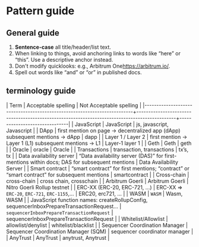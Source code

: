 # Pattern guide

## General guide

1. **Sentence-case** all title/header/list text.
3. When linking to things, avoid anchoring links to words like “here” or “this”. Use a descriptive anchor instead.
4. Don't modify quicklooks: e.g., <a data-quicklook-from="arbitrum-one">Arbitrum One</a>https://arbitrum.io/.
5. Spell out words like “and” or “or” in published docs.
    
## **terminology guide**
        

| Term                                                                    | Acceptable spelling                                                                          | Not Acceptable spelling       |
|-------------------------------------------------------------------------+----------------------------------------------------------------------------------------------+-------------------------------|
| JavaScript                                                              | JavaScript                                                                                   | js, javascript, Javascript    |
| DApp                                                                    | first mention on page → decentralized app (dApp) subsequent mentions → dApp                  | dapp                          |
| Layer 1 / Layer 2                                                       | first mention → Layer 1 (L1) subsequent mentions → L1                                        | Layer-1 layer 1               |
| Geth                                                                    | Geth                                                                                         | geth                          |
| Oracle                                                                  | oracle                                                                                       | Oracle                        |
| Transactions                                                            | transaction, transactions                                                                    | tx’s, tx                      |
| Data availability server                                                | “Data availability server (DAS)” for first-mentions within docs; DAS for subsequent mentions | Data Availability Server      |
| Smart contract                                                          | “smart contract” for first mentions; “contract” or “smart contract” for subsequent mentions  | smartcontract                 |
| Cross-chain                                                             | cross-chain                                                                                  | cross chain, crosschain       |
| Arbitrum Goerli                                                         | Arbitrum Goerli                                                                              | Nitro Goerli Rollup testnet   |
| ERC-XX (ERC-20, ERC-721, …)                                             | ERC-XX ⇒ `ERC-20`, `ERC-721`, `ERC-1155`,…                                                   | ERC20, erc721, …              |
| WASM                                                                    | `WASM`                                                                                       | Wasm, WASM                    |
| JavaScript function names: createRollupConfig, sequencerInboxPrepareTransactionRequest...     | `sequencerInboxPrepareTransactionRequest`                              | sequencerInboxPrepareTransactionRequest                    |
| Whitelist/Allowlist                                                     | allowlist/denylist                                                                           | whitelist/blacklist           |
| Sequencer Coordination Manager                                          | Sequencer Coordination Manager (SQM)                                                         | sequencer coordinator manager |
| AnyTrust                                                                | AnyTrust                                                                                     | anytrust, Anytrust            |

        

